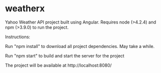 # weatherx
Yahoo Weather API project built using Angular. Requires node (>4.2.4) and npm (>3.9.0) to run the project.

Instructions:

Run "npm install" to download all project dependencies. May take a while.

Run "npm start" to build and start the server for the project

The project will be available at http://localhost:8080/
